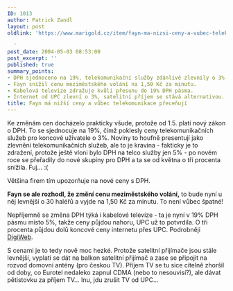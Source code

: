 ```yaml
---
ID: 1013
author: Patrick Zandl
layout: post
oldlink: 'https://www.marigold.cz/item/fayn-ma-nizsi-ceny-a-vubec-telekomunikace-precenuji

  '
post_date: 2004-05-03 08:53:00
post_excerpt: ''
published: true
summary_points:
- DPH sjednoceno na 19%, telekomunikační služby zdánlivě zlevnily o 3%.
- Fayn snížil cenu meziměstského volání na 1,50 Kč za minutu.
- Kabelová televize zdražuje kvůli přesunu do 19% DPH pásma.
- Internet od UPC zlevní o 3%, satelitní příjem se stává alternativou.
title: Fayn má nižší ceny a vůbec telekomunikace přeceňují
---
```


<p>
Ke změnám cen docházelo prakticky všude, protože od 1.5. platí nový zákon o DPH. To se sjednocuje na 19%, čímž poklesly ceny telekomunikačních služeb pro koncové uživatele o 3%. Noviny to houfně presentují jako zlevnění telekomunikačních služeb, ale to je kravina - fakticky je to zdražení, protože ještě vloni bylo DPH na telco služby jen 5% - po novém roce se přeřadily do nové skupiny pro DPH a ta se od května o tři procenta snížila. Fuj... :(</p>

<p>
Většina firem tím upozorňuje na nové ceny s DPH. </p>

<p>
<STRONG>Fayn se ale rozhodl, že změní cenu meziměstského volání,</STRONG> to bude nyní u něj levnější o 30 haléřů a vyjde na 1,50 Kč za minutu. To není vůbec špatné!</p>

<p>
Nepříjemně se změna DPH týká i kabelové televize - ta je nyní v 19% DPH pásmu místo 5%, takže ceny půjdou nahoru, UPC už to potvrdila. O tři procenta půjdou dolů koncové ceny internetu přes UPC. Podrobněji <A href="http://digiweb.cz/5-14299460-i00000_d-43" target=_blank>DigiWeb</A>.</p>

<p>
S cenami je to tedy nově moc hezké. Protože satelitní přijímače&#160;jsou stále levnější, vyplatí se dát na balkon satelitní přijímač a zase se připojit na rozvod domovní antény (pro českou TV). Příjem TV se tu sice citelně zhoršil od doby, co Eurotel nedaleko zapnul CDMA (nebo to nesouvisí?), ale dávat pětistovku za příjem TV... Inu, jdu zrušit TV od UPC...</p>